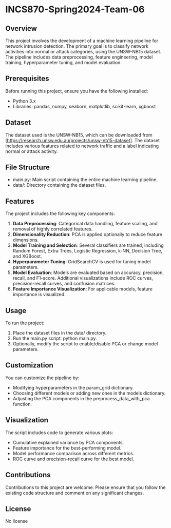 # INCS870-Spring2024-Team-06

## Overview
This project involves the development of a machine learning pipeline for network intrusion detection. The primary goal is to classify network activities into normal or attack categories, using the UNSW-NB15 dataset. The pipeline includes data preprocessing, feature engineering, model training, hyperparameter tuning, and model evaluation.

## Prerequisites
Before running this project, ensure you have the following installed:

- Python 3.x
- Libraries: pandas, numpy, seaborn, matplotlib, scikit-learn, xgboost
## Dataset
The dataset used is the UNSW-NB15, which can be downloaded from [https://research.unsw.edu.au/projects/unsw-nb15-dataset]. The dataset includes various features related to network traffic and a label indicating normal or attack activity.

## File Structure
- main.py: Main script containing the entire machine learning pipeline.
- data/: Directory containing the dataset files.
## Features
The project includes the following key components:

1. **Data Preprocessing**: Categorical data handling, feature scaling, and removal of highly correlated features.
2. **Dimensionality Reduction**: PCA is applied optionally to reduce feature dimensions.
3. **Model Training and Selection**: Several classifiers are trained, including Random Forest, Extra Trees, Logistic Regression, k-NN, Decision Tree, and XGBoost.
4. **Hyperparameter Tuning**: GridSearchCV is used for tuning model parameters.
5. **Model Evaluation**: Models are evaluated based on accuracy, precision, recall, and F1-score. Additional visualizations include ROC curves, precision-recall curves, and confusion matrices.
6. **Feature Importance Visualization**: For applicable models, feature importance is visualized.
## Usage
To run the project:

1. Place the dataset files in the data/ directory.
2. Run the main.py script: python main.py.
3. Optionally, modify the script to enable/disable PCA or change model parameters.
## Customization
You can customize the pipeline by:

- Modifying hyperparameters in the param_grid dictionary.
- Choosing different models or adding new ones in the models dictionary.
- Adjusting the PCA components in the preprocess_data_with_pca function.
## Visualization
The script includes code to generate various plots:

- Cumulative explained variance by PCA components.
- Feature importance for the best-performing model.
- Model performance comparison across different metrics.
- ROC curve and precision-recall curve for the best model.
## Contributions
Contributions to this project are welcome. Please ensure that you follow the existing code structure and comment on any significant changes.
## License
No license
